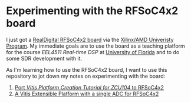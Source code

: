 # Experimenting with the RFSoC4x2 board
I just got a [RealDigital RFSoC4x2
board](https://www.realdigital.org/hardware/rfsoc-4x2) via the
[Xilinx/AMD Univeristy
Program](https://www.xilinx.com/support/university.html). My immediate
goals are to use the board as a teaching platform for the course
<em>EEL4511 Real-time DSP</em> at [University of
Florida](https://www.ece.ufl.edu) and to do some SDR development with
it.

As I'm learning how to use the RFSoC4x2 board, I want to use this
repository to jot down my notes on experimenting with the board:
1. [Port <em>Vitis Platform Creation Tutorial for ZCU104</em> to RFSoC4x2](vitis_base_platform.md)
2. [A Vitis Extensible Platform with a single ADC for RFSoC4x2](vitis_adc_platform.md)
